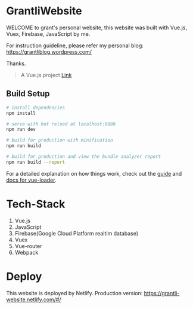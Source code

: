 # GrantliWebsite
WELCOME to grant's personal website, this website was built with Vue.js, Vuex, Firebase, JavaScript by me.

For instruction guideline, please refer my personal blog: https://grantliblog.wordpress.com/

Thanks.

> A Vue.js project
[Link](https://grantli-website.netlify.com/#/)

## Build Setup

``` bash
# install dependencies
npm install

# serve with hot reload at localhost:8080
npm run dev

# build for production with minification
npm run build

# build for production and view the bundle analyzer report
npm run build --report
```

For a detailed explanation on how things work, check out the [guide](http://vuejs-templates.github.io/webpack/) and [docs for vue-loader](http://vuejs.github.io/vue-loader).

# Tech-Stack
1. Vue.js
2. JavaScript
3. Firebase(Google Cloud Platform realtim database)
4. Vuex
5. Vue-router
6. Webpack

# Deploy
This website is deployed by Netlify.
Production version:
https://grantli-website.netlify.com/#/
